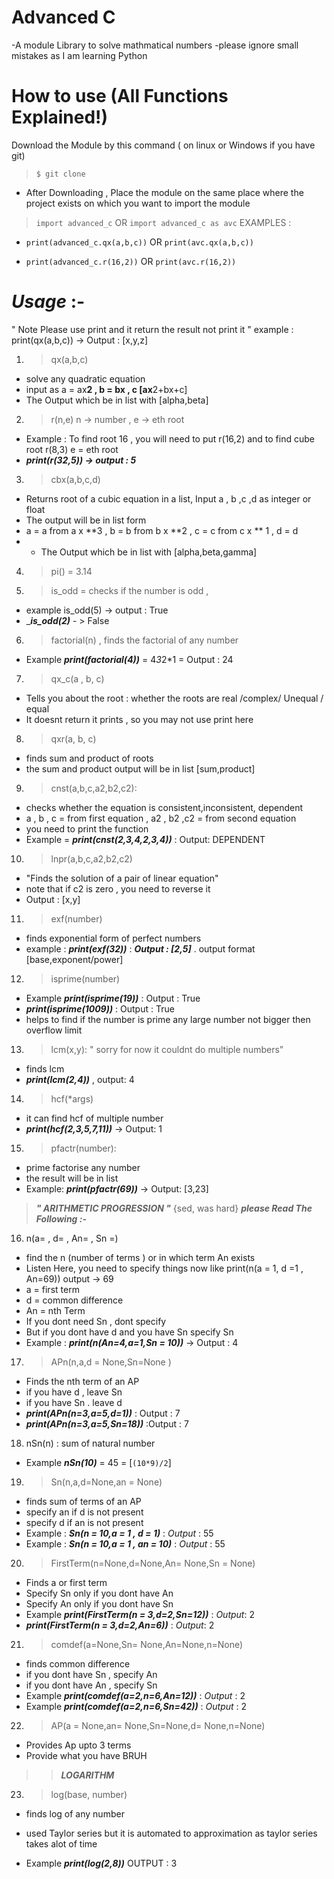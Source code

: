# Advanced C
 -A module Library to solve mathmatical numbers
-please ignore small mistakes as I am learning Python

# How to use (All Functions Explained!)

Download the Module by this command ( on linux or Windows if you have git)
>`$ git clone `

- After Downloading , Place the module on the same place where the project exists on which you want to import the module
>  `import advanced_c`
OR
> `import advanced_c as avc`
EXAMPLES :
- `print(advanced_c.qx(a,b,c))` OR `print(avc.qx(a,b,c))`

- `print(advanced_c.r(16,2))` OR `print(avc.r(16,2))`
# ***Usage*** :-
" Note Please use print and it return the result not print it " example : print(qx(a,b,c)) -> Output : [x,y,z]
1. > qx(a,b,c)
- solve any quadratic equation
- input as a = ax**2 , b = bx , c  [ax**2+bx+c]
- The Output which be in list with [alpha,beta]

2. > r(n,e) n -> number , e -> eth root 
- Example : To find root 16 , you will need to put r(16,2) and to find cube root r(8,3) e = eth root
- _***print(r(32,5))  -> output : 5***_

3. > cbx(a,b,c,d) 
- Returns root of a cubic equation in a list, Input a , b ,c ,d as integer or float
- The output will be in list form
- a = a from a x **3 , b = b from b x **2 , c = c from c x ** 1 , d = d
- - The Output which be in list with [alpha,beta,gamma]

4. > pi() = 3.14

5. > is_odd = checks if the number is odd ,
- example is_odd(5) -> output : True
- _***is_odd(2)*** - > False

6. > factorial(n) , finds the factorial of any number 
- Example ***print(factorial(4))*** = 4*3*2*1 = Output : 24

7. > qx_c(a , b, c) 
- Tells you about the  root : whether the roots are real /complex/ Unequal / equal
- It doesnt return it prints , so you may not use print here
8. > qxr(a, b, c)
- finds sum and product of roots
- the sum and product output will be in list [sum,product]
9. > cnst(a,b,c,a2,b2,c2):
- checks whether the equation is consistent,inconsistent, dependent
- a , b , c = from first equation , a2 , b2 ,c2 = from second equation
- you need to print the function
- Example = ***print(cnst(2,3,4,2,3,4))*** : Output: DEPENDENT

10. > lnpr(a,b,c,a2,b2,c2)
- "Finds the solution of a pair of linear equation"
- note that if c2 is zero , you need to reverse it 
- Output : [x,y]

11. > exf(number)
- finds exponential form of perfect numbers 
- example : ***print(exf(32))*** : ***Output : [2,5]*** . output format [base,exponent/power]

12. > isprime(number)
- Example ***print(isprime(19))*** : Output : True
- ***print(isprime(1009))*** : Output : True
- helps to find if the number is prime any large number not bigger then overflow limit

13. > lcm(x,y):                " sorry for now it couldnt do multiple numbers"  
- finds lcm
- ***print(lcm(2,4))*** , output: 4
14. > hcf(*args)  
- it can find hcf of multiple number
- ***print(hcf(2,3,5,7,11))*** -> Output: 1

15. > pfactr(number): 
- prime factorise any number
- the result will be in list
- Example: _***print(pfactr(69))***_ -> Output: [3,23]
> _***" ARITHMETIC PROGRESSION "***_ {sed, was hard} _***please Read The Following :-***_
16. n(a= , d= , An=  , Sn =)      
- find the n (number of terms ) or in which term An exists
- Listen Here, you need to specify things now like print(n(a = 1, d =1 , An=69)) output -> 69
- a  = first term
- d = common difference
- An = nth Term
- If you dont need Sn , dont specify
- But if you dont have d and you have Sn  specify Sn
- Example : _***print(n(An=4,a=1,Sn = 10))***_  -> Output : 4

17. > APn(n,a,d = None,Sn=None )

- Finds the nth term of an AP
- if you have d  , leave  Sn
- if you have Sn . leave d
- _***print(APn(n=3,a=5,d=1))***_ : Output : 7
- _***print(APn(n=3,a=5,Sn=18))***_ :Output : 7

18. nSn(n) : sum of natural number
- Example _***nSn(10)***_ = 45 = [`(10*9)/2`]

19. > Sn(n,a,d=None,an = None)
- finds sum of terms of an AP
- specify an if d is not present
- specify d if an is not present
- Example : _***Sn(n = 10,a = 1 , d = 1)***_ : _Output_ : 55
- Example : _***Sn(n = 10,a = 1 , an = 10)***_ : _Output_ : 55

20. > FirstTerm(n=None,d=None,An= None,Sn = None)
- Finds a or first term
- Specify Sn only if you dont have An
- Specify An only if you dont have Sn
- Example _***print(FirstTerm(n = 3,d=2,Sn=12))***_ : _Output_: 2
- _***print(FirstTerm(n = 3,d=2,An=6))***_ : _Output_: 2

21. > comdef(a=None,Sn= None,An=None,n=None)
- finds common difference
- if you dont have Sn , specify An
- if you dont have An , specify Sn
- Example _***print(comdef(a=2,n=6,An=12))***_ : _Output_ : 2
- Example _***print(comdef(a=2,n=6,Sn=42))***_ : _Output_ : 2


22. >  AP(a = None,an= None,Sn=None,d= None,n=None)
- Provides Ap upto 3 terms
- Provide what you have BRUH

>> _***LOGARITHM***_ 


23. > log(base, number)
- finds log of any number
- used Taylor series but it is automated to approximation as taylor series takes alot of time 

- Example _***print(log(2,8))***_ OUTPUT : 3